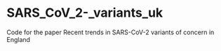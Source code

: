 # SARS_CoV_2-_variants_uk
Code for the paper Recent trends in SARS-CoV-2 variants of concern in England

